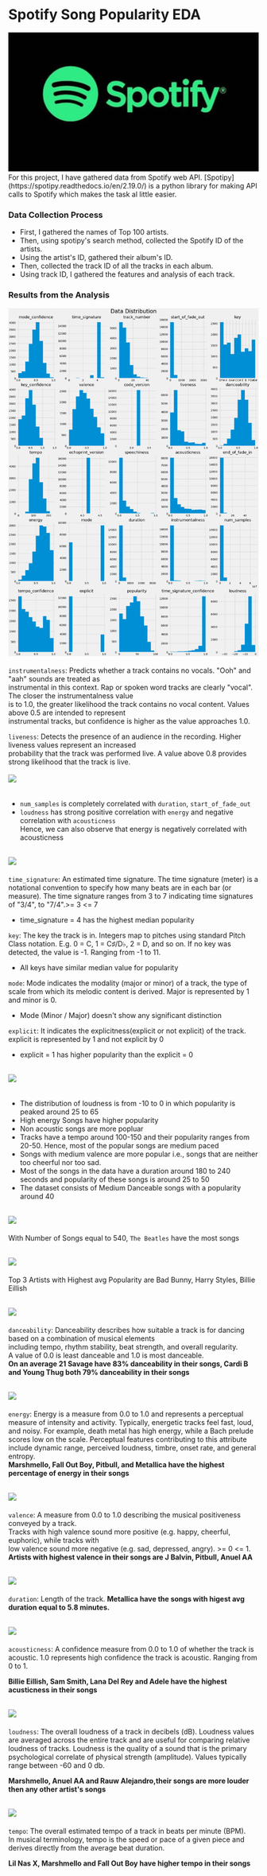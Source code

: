 # Spotify Song Popularity EDA

<img src="https://github.com/mohan-gupta/EDA/blob/main/Spotify%20song%20Popularity/plots/Spotify.jpg">
For this project, I have gathered data from Spotify web API.
[Spotipy](https://spotipy.readthedocs.io/en/2.19.0/) is a python library for making API calls to Spotify which makes the task al little easier.

### Data Collection Process
- First, I gathered the names of Top 100 artists.
- Then, using spotipy's search method, collected the Spotify ID of the artists.
- Using the artist's ID, gathered their album's ID.
- Then, collected the track ID of all the tracks in each album.
- Using track ID, I gathered the features and analysis of each track.

### Results from the Analysis

<img src = "https://github.com/mohan-gupta/EDA/blob/main/Spotify%20song%20Popularity/plots/data_dist.png"><br><br>
```instrumentalness```: Predicts whether a track contains no vocals. "Ooh" and "aah" sounds are treated as<br>
instrumental in this context. Rap or spoken word tracks are clearly "vocal". The closer the instrumentalness value<br>
is to 1.0, the greater likelihood the track contains no vocal content. Values above 0.5 are intended to represent<br>
instrumental tracks, but confidence is higher as the value approaches 1.0.<br>

```liveness```: Detects the presence of an audience in the recording. Higher liveness values represent an increased<br>
probability that the track was performed live. A value above 0.8 provides strong likelihood that the track is live.
<br><br>
<img src="https://github.com/mohan-gupta/EDA/blob/main/Spotify%20song%20Popularity/plots/corr_heatmap.png"><br><br>
- `num_samples` is completely correlated with `duration`, `start_of_fade_out`
- `loudness` has strong positive correlation with `energy` and negative correlation with `acousticness`
<br>Hence, we can also observe that energy is negatively correlated with acousticness
<br><br>

<img src="https://github.com/mohan-gupta/EDA/blob/main/Spotify%20song%20Popularity/plots/pop_cat.png"><br><br>
```time_signature```: An estimated time signature. The time signature (meter) is a notational convention to specify how many beats are in each bar (or measure). The time signature ranges from 3 to 7 indicating time signatures of "3/4", to "7/4".>= 3 <= 7
- time_signature = 4 has the highest median popularity

```key```: The key the track is in. Integers map to pitches using standard Pitch Class notation. E.g. 0 = C, 1 = C♯/D♭, 2 = D, and so on. If no key was detected, the value is -1. Ranging from -1 to 11.
- All keys have similar median value for popularity

```mode```: Mode indicates the modality (major or minor) of a track, the type of scale from which its melodic content is derived. Major is represented by 1 and minor is 0.
- Mode (Minor / Major) doesn't show any significant distinction 

```explicit```: It indicates the explicitness(explicit or not explicit) of the track. explicit is represented by 1 and not explicit by 0
- explicit = 1 has higher popularity than the explicit = 0
<br><br>

<img src="https://github.com/mohan-gupta/EDA/blob/main/Spotify%20song%20Popularity/plots/pop_cont.png"><br><br>
- The distribution of loudness is from -10 to 0 in which popularity is peaked around 25 to 65
- High energy Songs have higher popularity
- Non acoustic songs are more popluar
- Tracks have a tempo around 100-150 and their popularity ranges from 20-50. Hence, most of the popular songs are medium paced
- Songs with medium valence are more popular i.e., songs that are neither too cheerful nor too sad.
- Most of the songs in the data have a duration around 180 to 240 seconds and popularity of these songs is around 25 to 50
- The dataset consists of Medium Danceable songs with a popularity around 40
<br><br>

<img src="https://github.com/mohan-gupta/EDA/blob/main/Spotify%20song%20Popularity/plots/artist_songs.png"><br><br>
With Number of Songs equal to 540, `The Beatles` have the most songs
<br><br>

<img src="https://github.com/mohan-gupta/EDA/blob/main/Spotify%20song%20Popularity/plots/artist_popularity.png"><br><br>
Top 3 Artists with Highest avg Popularity are Bad Bunny, Harry Styles, Billie Eillish
<br><br>

<img src="https://github.com/mohan-gupta/EDA/blob/main/Spotify%20song%20Popularity/plots/artist_danceability.png"><br><br>
```danceability```: Danceability describes how suitable a track is for dancing based on a combination of musical elements<br>
including tempo, rhythm stability, beat strength, and overall regularity.<br>
A value of 0.0 is least danceable and 1.0 is most danceable.<br>
<b>On an average 21 Savage have 83% danceability in their songs, Cardi B and Young Thug both 79% danceability in 
their songs</b>
<br><br>

<img src="https://github.com/mohan-gupta/EDA/blob/main/Spotify%20song%20Popularity/plots/artist_energy.png"><br><br>
```energy```: Energy is a measure from 0.0 to 1.0 and represents a perceptual measure of intensity and activity. 
Typically, energetic tracks feel fast, loud, and noisy. For example, death metal has high energy, while a Bach 
prelude scores low on the scale. Perceptual features contributing to this attribute include dynamic range, perceived 
loudness, timbre, onset rate, and general entropy.<br>
<b>Marshmello, Fall Out Boy, Pitbull, and Metallica have the highest percentage of energy in their songs</b>
<br><br>

<img src="https://github.com/mohan-gupta/EDA/blob/main/Spotify%20song%20Popularity/plots/artist_valence.png"><br><br>
```valence```: A measure from 0.0 to 1.0 describing the musical positiveness conveyed by a track.<br>
Tracks with high valence sound more positive (e.g. happy, cheerful, euphoric), while tracks with<br>
low valence sound more negative (e.g. sad, depressed, angry). >= 0 <= 1.
<b>Artists with highest valence in their songs are J Balvin, Pitbull, Anuel AA</b>
<br><br>

<img src="https://github.com/mohan-gupta/EDA/blob/main/Spotify%20song%20Popularity/plots/artist_duration.png"><br><br>
```duration```: Length of the track.
<b>Metallica have the songs with higest avg duration equal to 5.8 minutes.</b>
<br><br>

<img src="https://github.com/mohan-gupta/EDA/blob/main/Spotify%20song%20Popularity/plots/artist_acoustic.png"><br><br>
```acousticness```: A confidence measure from 0.0 to 1.0 of whether the track is acoustic. 1.0 represents high confidence the track is acoustic. Ranging from 0 to 1.

<b>Billie Eillish, Sam Smith, Lana Del Rey and Adele have the highest acusticness in their songs</b>
<br><br>

<img src="https://github.com/mohan-gupta/EDA/blob/main/Spotify%20song%20Popularity/plots/artist_loudness.png"><br><br>
```loudness```: The overall loudness of a track in decibels (dB). Loudness values are averaged across the entire track and are useful for comparing relative loudness of tracks. Loudness is the quality of a sound that is the primary psychological correlate of physical strength (amplitude). Values typically range between -60 and 0 db.

<b>Marshmello, Anuel AA and Rauw Alejandro,their songs are more louder then any other artist's songs</b>
<br><br>

<img src="https://github.com/mohan-gupta/EDA/blob/main/Spotify%20song%20Popularity/plots/artist_tempo.png"><br><br>
```tempo```: The overall estimated tempo of a track in beats per minute (BPM).<br>
In musical terminology, tempo is the speed or pace of a given piece and derives directly from the average beat duration.

<b>Lil Nas X, Marshmello and Fall Out Boy have higher tempo in their songs</b>
<br><br>

